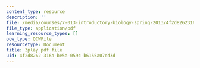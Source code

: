 ```yaml
---
content_type: resource
description: ''
file: /media/courses/7-013-introductory-biology-spring-2013/4f2d8262316abe5a059cb6155a07dd3d_Nx76XS_4FRE.pdf
file_type: application/pdf
learning_resource_types: []
ocw_type: OCWFile
resourcetype: Document
title: 3play pdf file
uid: 4f2d8262-316a-be5a-059c-b6155a07dd3d
---
```


